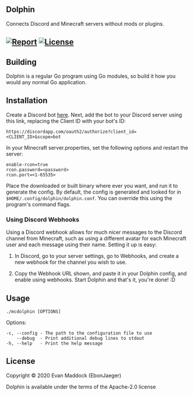 Dolphin
--------

Connects Discord and Minecraft servers without mods or plugins.

[![Report](https://goreportcard.com/badge/github.com/EbonJaeger/dolphin)](https://goreportcard.com/report/github.com/EbonJaeger/dolphin) [![License](https://img.shields.io/badge/License-Apache%202.0-blue.svg)](https://opensource.org/licenses/Apache-2.0)
--------

## Building
Dolphin is a regular Go program using Go modules, so build it how you would any normal Go application.

## Installation
Create a Discord bot [here](https://discordapp.com/developers/applications/me). Next, add the bot to your Discord server using this link, replacing the Client ID with your bot's ID:
```
https://discordapp.com/oauth2/authorize?client_id=<CLIENT_ID>&scope=bot
```

In your Minecraft server.properties, set the following options and restart the server:
```
enable-rcon=true
rcon.password=<password>
rcon.port=<1-65535>
```

Place the downloaded or built binary where ever you want, and run it to generate the config. By default, the config is generated and looked for in `$HOME/.config/dolphin/dolphin.conf`. You can override this using the program's command flags.

### Using Discord Webhooks
Using a Discord webhook allows for much nicer messages to the Discord channel from Minecraft, such as using a different avatar for each Minecraft user and each message using their name. Setting it up is easy:

1) In Discord, go to your server settings, go to Webhooks, and create a new webhook for the channel you wish to use.

2) Copy the Webhook URL shown, and paste it in your Dolphin config, and enable using webhooks. Start Dolphin and that's it, you're done! :D

## Usage
```
./mcdolphin [OPTIONS]
```
Options:
```
-c, --config - The path to the configuration file to use
    --debug  - Print additional debug lines to stdout
-h, --help   - Print the help message
```

## License
Copyright © 2020 Evan Maddock (EbonJaeger)

Dolphin is available under the terms of the Apache-2.0 license

